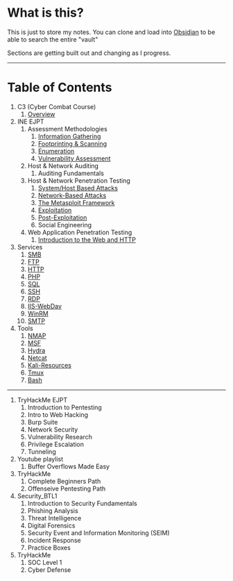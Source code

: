 # What is this?

This is just to store my notes. You can clone and load into [Obsidian](https://obsidian.md/) to be able to search the entire "vault"

Sections are getting built out and changing as I progress.

---
# Table of Contents
1. C3 (Cyber Combat Course)
	1. [Overview](C3(Cyber_Combat_Course)/C3_Overview.md)
2. INE EJPT
	1. Assessment Methodologies
		1. [Information Gathering](/INE_EJPTv2/Assessment_Methodologies/Information_Gathering.md)
		2. [Footprinting & Scanning](/INE_EJPTv2/Assessment_Methodologies/Footprinting_Scanning.md)
		3. [Enumeration](/INE_EJPTv2/Assessment_Methodologies/Enumeration.md)
		4. [Vulnerability Assessment](/INE_EJPTv2/Assessment_Methodologies/Vulnerability_Assessment.md)
	2. Host & Network Auditing
		1. Auditing Fundamentals
	3. Host & Network Penetration Testing
		1. [System/Host Based Attacks](/INE_EJPTv2/Host_Network_Penetration_Testing/System_Host_Based_Attacks.md)
		2. [Network-Based Attacks](/INE_EJPTv2/Host_Network_Penetration_Testing/Network_Based_Attacks.md)
		3. [The Metasploit Framework](/INE_EJPTv2/Host_Network_Penetration_Testing/The_Metasploit_Framework.md)
		4. [Exploitation](/INE_EJPTv2/Host_Network_Penetration_Testing/Exploitation.md)
		5. [Post-Exploitation](/INE_EJPTv2/Host_Network_Penetration_Testing/Post_Exploitation.md)
		6. Social Engineering
	4. Web Application Penetration Testing
		1. [Introduction to the Web and HTTP](INE_EJPTv2/Web_and_HTTP.md)
3. Services
	1. [SMB](Services/SMB.md)
	2. [FTP](Services/FTP.md)
	3. [HTTP](Services/HTTP.md)
	4. [PHP](Services/PHP.md)
	5. [SQL](Services/SQL.md)
	6. [SSH](Services/SSH.md)
	7. [RDP](Services/RDP.md)
	8. [IIS-WebDav](Services/IIS-WebDav.md)
	9. [WinRM](Services/WinRM.md)
	10. [SMTP](Services/SMTP.md)
4. Tools
	1. [NMAP](Tools/NMAP.md)
	2. [MSF](Tools/MSF.md)
	3. [Hydra](Tools/Hydra.md)
	4. [Netcat](Tools/Netcat.md)
	5. [Kali-Resources](Tools/Kali-Resources.md)
	6. [Tmux](Tools/Tmux.md)
	7. [Bash](Tools/BASH.md)

---

1. TryHackMe EJPT
	1. Introduction to Pentesting
	2. Intro to Web Hacking
	3. Burp Suite
	4. Network Security
	5. Vulnerability Research
	6. Privilege Escalation
	7. Tunneling
2. Youtube playlist
	1. Buffer Overflows Made Easy
3. TryHackMe
	1. Complete Beginners Path
	2. Offenseive Pentesting Path
4. Security_BTL1
	1. Introduction to Security Fundamentals
	2. Phishing Analysis
	3. Threat Intelligence
	4. Digital Forensics
	5. Security Event and Information Monitoring (SEIM)
	6. Incident Response
	7. Practice Boxes
5. TryHackMe
	1. SOC Level 1
	2. Cyber Defense

